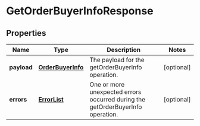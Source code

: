 
# GetOrderBuyerInfoResponse

## Properties
Name | Type | Description | Notes
------------ | ------------- | ------------- | -------------
**payload** | [**OrderBuyerInfo**](OrderBuyerInfo.md) | The payload for the getOrderBuyerInfo operation. |  [optional]
**errors** | [**ErrorList**](ErrorList.md) | One or more unexpected errors occurred during the getOrderBuyerInfo operation. |  [optional]



